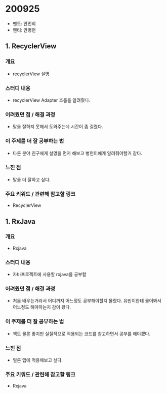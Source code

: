 # 200925

- 멘토: 안민희
- 멘티: 안병헌

## 1. RecyclerView

### 개요

- recyclerView 설명

### 스터디 내용

- recyclerView Adapter 흐름을 알려줬다.

### 어려웠던 점 / 해결 과정

- 말을 잘하지 못해서 도와주는데 시간이 좀 걸렸다. 

### 이 주제를 더 잘 공부하는 법

- 다른 분야 친구에게 설명을 먼저 해보고 병헌이에게 알려줘야할거 같다.

### 느낀 점

- 말을 더 잘하고 싶다.

### 주요 키워드 / 관련해 참고할 링크

- RecyclerView



## 1. RxJava

### 개요

- Rxjava 

### 스터디 내용

- 자바프로젝트에 사용할 rxjava를 공부함

### 어려웠던 점 / 해결 과정

- 처음 배우는거라서 어디까지 어느정도 공부해야할지 몰랐다. 유빈이한테 물어봐서 어느정도 해야하는지 감이 왔다.

### 이 주제를 더 잘 공부하는 법

- 책도 물론 좋지만 실질적으로 적용되는 코드를 참고하면서 공부를 해야겠다.

### 느낀 점

- 얼른 앱에 적용해보고 싶다.

### 주요 키워드 / 관련해 참고할 링크

- Rxjava